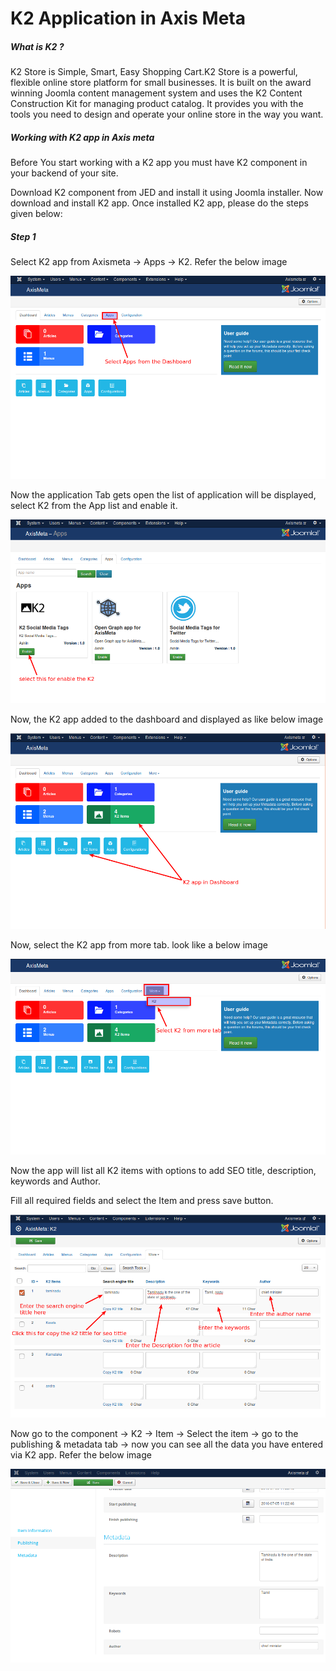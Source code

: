 # K2 Application in Axis Meta

##### What is K2 ?

K2 Store is Simple, Smart, Easy Shopping Cart.K2 Store is a powerful, flexible online store platform for small businesses. It is built on the award winning Joomla content management system and uses the K2 Content Construction Kit for managing product catalog. It provides you with the tools you need to design and operate your online store in the way you want.

##### Working with K2 app in Axis meta

Before You start working with a  K2 app you must have K2 component in your backend of your site.

Download K2 component from JED and install it using Joomla installer. Now download and install K2 app. Once installed K2 app, please do the steps given below:

##### Step 1

Select K2 app from Axismeta -> Apps -> K2. Refer the below image

![](./assets/images/k2app.png)

Now the application Tab gets open the list of application will be displayed,  select K2 from the App list and enable it.

![](./assets/images/k2app1.png)

Now, the K2 app added to the dashboard and displayed as like below image

![](./assets/images/k2app2.png)

Now, select the K2 app from more tab. look like a below image

![](./assets/images/k2app3.png)

Now the app will list all K2 items with options to add SEO title, description, keywords and Author.

Fill all required fields and select the Item and press save button.

![](./assets/images/k2app4.png)

Now go to the component -> K2 -> Item -> Select the item -> go to the publishing & metadata tab -> now you can see all the data you have entered via K2 app.
Refer the below image

![](./assets/images/k2app5.png)
